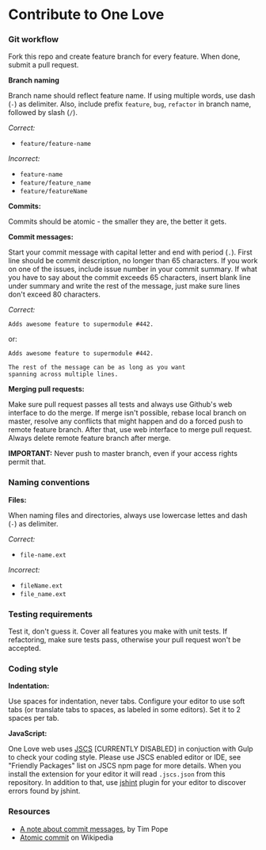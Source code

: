 Contribute to One Love
======================

### Git workflow

Fork this repo and create feature branch for every feature. When done, submit a pull request.

__Branch naming__

Branch name should reflect feature name. If using multiple words, use dash (`-`)
as delimiter. Also, include prefix `feature`, `bug`, `refactor` in branch name,
followed by slash (`/`).

_Correct:_

- `feature/feature-name`

_Incorrect:_

- `feature-name`
- `feature/feature_name`
- `feature/featureName`

__Commits:__

Commits should be atomic - the smaller they are, the better it gets.

__Commit messages:__

Start your commit message with capital letter and end with period (`.`).
First line should be commit description, no longer than 65 characters.
If you work on one of the issues, include issue number in your commit summary.
If what you have to say about the commit exceeds 65 characters, insert blank line
under summary and write the rest of the message, just make sure lines don't exceed
80 characters.

_Correct:_

    Adds awesome feature to supermodule #442.

or:

    Adds awesome feature to supermodule #442.

    The rest of the message can be as long as you want
    spanning across multiple lines.

__Merging pull requests:__

Make sure pull request passes all tests and always use Github's web interface to do the merge.
If merge isn't possible, rebase local branch on master, resolve any conflicts that might
happen and do a forced push to remote feature branch. After that, use web interface to merge
pull request. Always delete remote feature branch after merge.

__IMPORTANT:__ Never push to master branch, even if your access rights permit that.

### Naming conventions

__Files:__

When naming files and directories, always use lowercase lettes and dash (`-`) as delimiter.

_Correct:_

- `file-name.ext`

_Incorrect:_

- `fileName.ext`
- `file_name.ext`


### Testing requirements

Test it, don't guess it. Cover all features you make with unit tests. If refactoring,
make sure tests pass, otherwise your pull request won't be accepted.

### Coding style

__Indentation:__

Use spaces for indentation, never tabs. Configure your editor to use soft tabs (or translate
tabs to spaces, as labeled in some editors). Set it to 2 spaces per tab.

__JavaScript:__

One Love web uses [JSCS](https://www.npmjs.org/package/jscs) [CURRENTLY DISABLED] in conjuction with Gulp to check
your coding style. Please use JSCS enabled editor or IDE, see "Friendly Packages" list on JSCS
npm page for more details. When you install the extension for your editor it will read `.jscs.json`
from this repository. In addition to that, use [jshint](http://www.jshint.com/) plugin for your
editor to discover errors found by jshint.

### Resources

- [A note about commit messages](http://tbaggery.com/2008/04/19/a-note-about-git-commit-messages.html), by Tim Pope
- [Atomic commit](http://en.wikipedia.org/wiki/Atomic_commit) on Wikipedia
